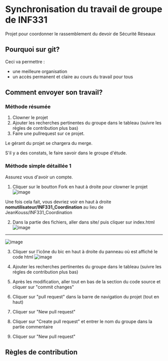 # Synchronisation du travail de groupe de INF331
Projet pour coordonner le rassemblement du devoir de Sécurité Réseaux
## Pourquoi sur git?
Ceci va permettre  :
- une meilleure organisation
- un accès permanent et claire au cours du travail pour tous

## Comment envoyer son travail?

### Méthode résumée
1. Clowner le projet
2. Ajouter les recherches pertinentes du groupe dans le tableau (suivre les règles de contribution plus bas)
3. Faire une pullrequest sur ce projet.

Le gérant du projet se chargera du merge.

S'il y a des constats, le faire savoir dans le groupe d'étude.

### Méthode simple détaillée 1
Assurez vous d'avoir un compte.
1. Cliquer sur le boutton Fork en haut à droite pour clowner le projet
![image](https://user-images.githubusercontent.com/96428357/146779202-d01d9b77-4cdd-4aaf-b49a-2453090419b1.png)

Une fois cela fait, vous devriez voir en haut à droite **nomutilisateur/INF331_Coordination** au lieu de JeanKouss/INF331_Coordination

2. Dans la partie des fichiers, aller dans site/ puis cliquer sur index.html
![image](https://user-images.githubusercontent.com/96428357/146779798-7f7ff83c-2bd5-42eb-8fef-0c3401566c20.png)
_________________________________
![image](https://user-images.githubusercontent.com/96428357/146779819-be2069a1-c5dd-4727-ac70-4c37b339ac7d.png)

3. Cliquer sur l'icône du bic en haut à droite du panneau où est affiché le code html
![image](https://user-images.githubusercontent.com/96428357/146780311-62764e59-f9e0-4bd1-9b20-cf690bb0e881.png)

4. Ajouter les recherches pertinentes du groupe dans le tableau (suivre les règles de contribution plus bas)

5. Après les modification, aller tout en bas de la section du code source et cliquer sur "commit changes"

6. Cliquer sur "pull request" dans la barre de navigation du projet (tout en haut)

7. Cliquer sur "New pull request"

8. Cliquer sur "Create pull request" et entrer le nom du groupe dans la partie commentaire

9. Cliquer sur "New pull request"



## Règles de contribution
